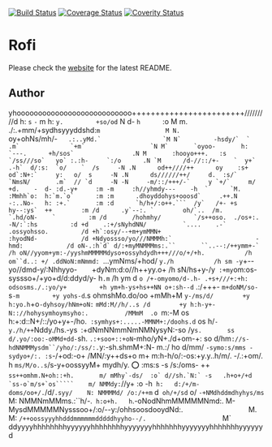[![Build Status](https://travis-ci.org/DaveDavenport/rofi.svg)](https://travis-ci.org/DaveDavenport/rofi)
[![Coverage Status](https://coveralls.io/repos/DaveDavenport/rofi/badge.png?branch=master)](https://coveralls.io/r/DaveDavenport/rofi?branch=master)
[![Coverity Status](https://scan.coverity.com/projects/3850/badge.svg)](https://scan.coverity.com/projects/3850)

# Rofi 

Please check the [website](https://davedavenport.github.io/rofi/) for the latest README.

## Author

 yhooooooooooooooooooooooooooo++++++++++++++++++++++++/////////d
 h:                        `s`          `-`                    m
 h:                       `y.         +so/od`                  N
 d-                      `h`    `     `    :o                  M
 m.                 ./:.+mm/+sydhsyyyddshd:`m                  M
 N.            `oy+ohNs/mh/-````    .:..yMd.`                 `M
 N`         -hsdy/`  ` .m`              `+m`                  `N
 M`       `oyoo-       h:   `---.      +h/sos`                .N
 M       :hooyo+++.   :s `/ss///so`   yo` :.:h-     `:/o      .N
`M      /d-//::/+-    `  y+`    .-h`  d/:s:  `o/    `  /s     -N
.N      od++////++      oy    :s+ od`:N+:`     y:   o/  s     -N
.N      ds//////++/     d.  :s/`  `NmsN/       .m`  // `d     -N
-N     -m/::/+++/-`     y `+/`     m/ +d.    -  d- :d.-y+     :m
-m     :h//yhmdy---    -h  `      `M. :Mmhh`o:  h:`m.`o`      :m
:m      .dhoyddohys+ooosd`     .++.N  -:..No-   h: :+.`       :m
:d      `h/h+/:o++.```  /y`   /+- +s      hy--:ys`  ++        :m
/d      .y`--:. `        oh/`..  /m.    `.hd/oN-    `         :m
/d       /hohmhy/         `/s++oso.  ./os+:. -N/:`:hs         :d
+d    .:+/sNyhdNN/          `....    .-`  .ossyohsso.         /d
+h`:osy/--+m+ymMMN+                       :hyodNd-            /d
+Ndyossso/yo///NMMMh:`                       -hmd:            /d
oN-.:h`d` d/:+myMNMMMms:.``       ``..--:/++ymm+-`            /h
oN//yyom+ym:-/yyshmMMMMMdyso+ossyhdydh+++///o/+/+h.           /h
om``d..: +/ .ddNoN:mNmmd:  ````...ymNms/+hod/ `y./h           /h
sm -y`+--yo//dmd-y/:Nhhyyo-`    `+dyNm:d:o//h++yy.o+          /h
sN/hs+y-/y` :+my`om:os-syssso+/+yo+d/d:ddyd/y-  h`.m`         /h
ym d `o /+-omyomo/d-.h- .+s+///+:+h: odsosms./.:yo/y+         +h
ym+h-ys+hs++NN o+:sh--d`   .:/+++-   `m+doNM/so-`s`-m         +y
yohs-d`.s  ohmshMo.do/oo              +mMh+M `y-/ms/d/        +y
h:yo.h`+o`-dyhsoy/hNm+oN:`            `mMd:M//h/..s /d        +y
h:h-y+-N:://hohysymhoymsyho:.          /MMmM  .o `m:-M        os
h:+:d::N+/::/yo+y+-/ho.` :symhys+:.....-MMNM+:/doohs.d`       os
h/`-y./h/++`Nddy./hs.-ys` `:+dNmNNmmNmNMNysyN:-so /y`s.       ss
d/.yo/:oo:-oMMd+dd-`sh. `.:+soo+::+oN`-mho/yN+./d+om-+:       so
d/hm`://s-hdNNMMMysdm``/yho/:/ss/:.`y:-sh.shmM+:N- m.:/       ho
d/mm/ `-symo:s/mms -sydyo+/:. :s`-/+od:-o+ /MN/:y++ds+o       m+
m:h-h/o/:-os:+y.y..h/m/. -/.:+om/.   h  `ms/M/o..s`/s-y+oossyyM+
mydh/y. :o: :ms:s -s /s:/oms-  ++  ``ss++omhm.N+oh::+h.       m/
mMhy`-ds/  :o` d//sh.`N:` -s   .h+o+/+d `ss-o`m/s+`os`````    m/
NMMdy:``//y+  :o  -h` h:   d:/+/m-    doms/oo+/.`/d/`.syy/    N:
NMMMMd/ /o:/++m`   d` oh/+/sd`  o/ `-+NMdhddmdhyhys/ms`       M:
NMMNmMMms.:``h/-.` h:o+h.   h`.-oNodNhmMMMMMNmd:.             M-
MysdMMMMMNysssoo+/:o/--y:/ohhsoosdooydNd:.`                  `M.
M:  `/++oossyyyhhdddmmmmmmdddddhyyho--/.                     `M`
ddyyyyhhhhhhhhyyyyyyhhhhhhhhyyyyyyyhhhhhhhyyyyyyyhhhhhhhyyyyyyd 
